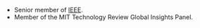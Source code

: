 - Senior member of [IEEE](https://www.ieee.org).
- Member of the MIT Technology Review Global Insights Panel.
